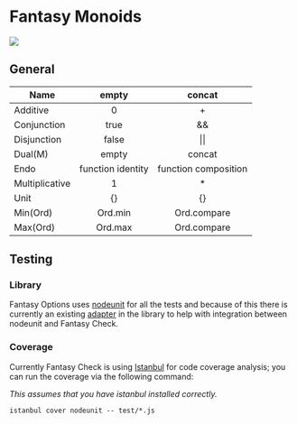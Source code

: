# Fantasy Monoids

![](https://raw.github.com/puffnfresh/fantasy-land/master/logo.png)

## General

| Name           | empty             | concat               |
| -------------- | :---------------: | :------------------: |
| Additive       | 0                 | +                    |
| Conjunction    | true              | &&                   |
| Disjunction    | false             | \|\|                 |
| Dual(M)        | empty             | concat               |
| Endo           | function identity | function composition |
| Multiplicative | 1                 | *                    |
| Unit           | {}                | {}                   |
| Min(Ord)       | Ord.min           | Ord.compare          |
| Max(Ord)       | Ord.max           | Ord.compare          |


## Testing

### Library

Fantasy Options uses [nodeunit](https://github.com/caolan/nodeunit) for
all the tests and because of this there is currently an existing
[adapter](test/lib/test.js) in the library to help with integration
between nodeunit and Fantasy Check.

### Coverage

Currently Fantasy Check is using [Istanbul](https://github.com/gotwarlost/istanbul)
for code coverage analysis; you can run the coverage via the following
command:

_This assumes that you have istanbul installed correctly._

```
istanbul cover nodeunit -- test/*.js
```
